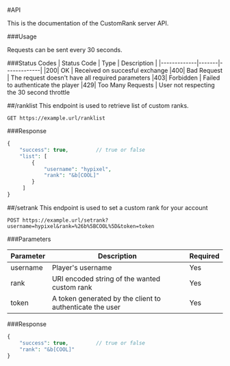 #API

This is the documentation of the CustomRank server API.

###Usage

Requests can be sent every 30 seconds.

###Status Codes
| Status Code | Type  | Description |
|-------------|-------|-------------|
|200| OK | Received on succesful exchange
|400| Bad Request | The request doesn't have all required parameters
|403| Forbidden | Failed to authenticate the player
|429| Too Many Requests | User not respecting the 30 second throttle

##/ranklist
This endpoint is used to retrieve list of custom ranks.

````HTTP
GET https://example.url/ranklist
````

###Response
````php
{
    "success": true,         // true or false
    "list": [
        {
            "username": "hypixel",
            "rank": "&b[COOL]"
        }
     ]
}
````

##/setrank
This endpoint is used to set a custom rank for your account

````HTTP
POST https://example.url/setrank?username=hypixel&rank=%26b%5BCOOL%5D&token=token
````

###Parameters

| Parameter | Description          | Required|
|-----------|----------------------|---------|
|  username     | Player's username            | Yes |
|  rank   | URI encoded string of the wanted custom rank | Yes |
|  token   | A token generated by the client to authenticate the user | Yes |

###Response
````php
{
    "success": true,         // true or false
    "rank": "&b[COOL]"
}
````